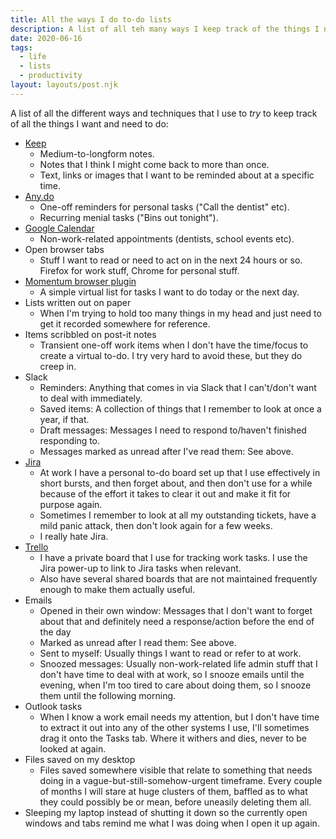 ```yaml
---
title: All the ways I do to-do lists
description: A list of all teh many ways I keep track of the things I need to do
date: 2020-06-16
tags:
  - life
  - lists
  - productivity
layout: layouts/post.njk
---
```

A list of all the different ways and techniques that I use to _try_ to keep track of all the things I want and need to do:

* [Keep](https://keep.google.com)
  * Medium-to-longform notes.
  * Notes that I think I might come back to more than once.
  * Text, links or images that I want to be reminded about at a specific time.
* [Any.do](https://www.any.do/)
  * One-off reminders for personal tasks ("Call the dentist" etc).
  * Recurring menial tasks ("Bins out tonight").
* [Google Calendar](https://calendar.google.com/)
  * Non-work-related appointments (dentists, school events etc).
* Open browser tabs
  * Stuff I want to read or need to act on in the next 24 hours or so. Firefox for work stuff, Chrome for personal stuff.
* [Momentum browser plugin](https://momentumdash.com/)
  * A simple virtual list for tasks I want to do today or the next day.
* Lists written out on paper
  * When I'm trying to hold too many things in my head and just need to get it recorded somewhere for reference.
* Items scribbled on post-it notes
  * Transient one-off work items when I don't have the time/focus to create a virtual to-do. I try very hard to avoid these, but they do creep in.
* Slack 
  * Reminders: Anything that comes in via Slack that I can't/don't want to deal with immediately.
  * Saved items: A collection of things that I remember to look at once a year, if that.
  * Draft messages: Messages I need to respond to/haven't finished responding to.
  * Messages marked as unread after I've read them: See above.
* [Jira](https://www.atlassian.com/software/jira)
  * At work I have a personal to-do board set up that I use effectively in short bursts, and then forget about, and then don't use for a while because of the effort it takes to clear it out and make it fit for purpose again.
  * Sometimes I remember to look at all my outstanding tickets, have a mild panic attack, then don't look again for a few weeks.
  * I really hate Jira.
* [Trello](https://www.atlassian.com/software/trello)
  * I have a private board that I use for tracking work tasks. I use the Jira power-up to link to Jira tasks when relevant.
  * Also have several shared boards that are not maintained frequently enough to make them actually useful.
* Emails 
  * Opened in their own window: Messages that I don't want to forget about that and definitely need a response/action before the end of the day
  * Marked as unread after I read them: See above.
  * Sent to myself: Usually things I want to read or refer to at work.
  * Snoozed messages: Usually non-work-related life admin stuff that I don't have time to deal with at work, so I snooze emails until the evening, when I'm too tired to care about doing them, so I snooze them until the following morning.
* Outlook tasks
  * When I know a work email needs my attention, but I don't have time to extract it out into any of the other systems I use, I'll sometimes drag it onto the Tasks tab. Where it withers and dies, never to be looked at again.
* Files saved on my desktop
  * Files saved somewhere visible that relate to something that needs doing in a vague-but-still-somehow-urgent timeframe. Every couple of months I will stare at huge clusters of them, baffled as to what they could possibly be or mean, before uneasily deleting them all. 
* Sleeping my laptop instead of shutting it down so the currently open windows and tabs remind me what I was doing when I open it up again.

